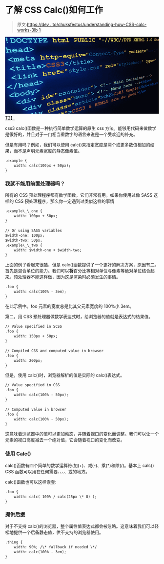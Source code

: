 # 了解 CSS Calc()如何工作

> 原文:[https://dev . to/chuksfestus/understanding-how-CSS-calc-works-3lb 1](https://dev.to/chuksfestus/understanding-how-css-calc-works-3lb1)

[![](img/3b914e9d5a6c0b853f6c4a257a8756bb.png)T2】](https://res.cloudinary.com/practicaldev/image/fetch/s--_HgGTFzY--/c_limit%2Cf_auto%2Cfl_progressive%2Cq_auto%2Cw_880/https://cdn-images-1.medium.com/max/620/1%2ATwIyl61pW99byVdyxdNwEA.jpeg)

css3 calc()函数是一种执行简单数学运算的原生 css 方法。能够用代码来做数学是很好的，并且对于一门相当重数字的语言来说是一个受欢迎的补充。

但是有用吗？例如，我们可以使用 calc()来指定宽度是两个或更多数值相加的结果，而不是声明元素宽度的静态像素值。

```
.example {
    width: calc(100px + 50px);
} 
```

### 我就不能用前置处理器吗？

所有的 CSS 预处理程序都有数学函数，它们非常有用。如果你使用过像 SASS 这样的 CSS 预处理程序，那么你一定遇到过类似这样的事情

```
.example\_\_one {
    width: 100px + 50px;
}

// Or using SASS variables
$width-one: 100px;
$width-two: 50px;
.example\_\_two {
    width: $width-one + $width-two;
} 
```

上面的例子看起来很酷，但是 calc()函数提供了一个更好的解决方案，原因有二。首先是混合单位的能力。我们可以**将**百分比等相对单位与像素等绝对单位结合起来。预处理器不能这样做，因为这是渲染时必须发生的事情。

```
.foo {
    width: calc(100% - 3em);
} 
```

在此示例中。foo 元素的宽度总是比其父元素宽度的 100%小 3em。

第二，用 CSS 预处理器做数学表达式时，给浏览器的值就是表达式的结果值。

```
// Value specified in SCSS
.foo {
    width: 150px + 50px;
}

// Compiled CSS and computed value in browser
.foo {
    width: 200px;
} 
```

但是，使用 calc()时，浏览器解析的值是实际的 calc()表达式。

```
// Value specified in CSS
.foo {
    width: calc(100% - 50px);
}

// Computed value in browser
.foo {
    width: calc(100% - 50px);
} 
```

这意味着浏览器中的值可以更加动态，并随着视口的变化而调整。我们可以让一个元素的视口高度减去一个绝对值，它会随着视口的变化而改变。

### 使用 Calc()

calc()函数有四个简单的数学运算符:加(+)、减(-)、乘(*)和除(/)。基本上 calc() CSS 函数可以用在任何需要、、、<time>、或的地方。</time>

calc()函数也可以这样嵌套:

```
.foo {
    width: calc( 100% / calc(25px \* 8) );
} 
```

### 提供后援

对于不支持 calc()的浏览器，整个属性值表达式都会被忽略。这意味着我们可以轻松地提供一个后备静态值，供不支持的浏览器使用。

```
.thing {   
    width: 90%; /\* fallback if needed \*/   
    width: calc(100% - 3em); 
} 
```